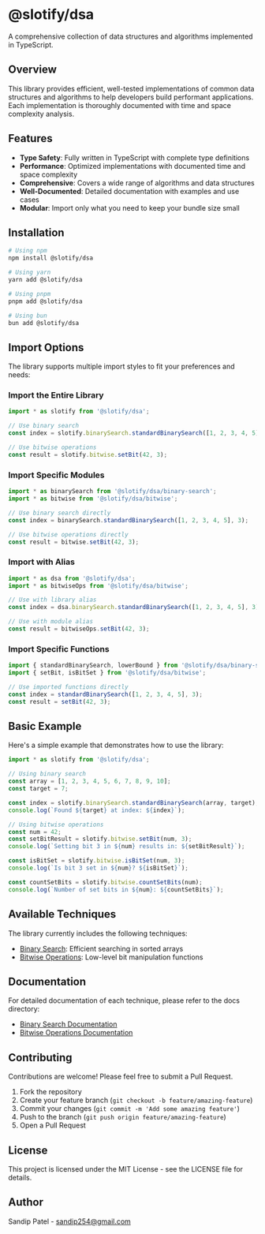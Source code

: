 # @slotify/dsa

A comprehensive collection of data structures and algorithms implemented in TypeScript.

## Overview

This library provides efficient, well-tested implementations of common data structures and algorithms to help developers build performant applications. Each implementation is thoroughly documented with time and space complexity analysis.

## Features

- **Type Safety**: Fully written in TypeScript with complete type definitions
- **Performance**: Optimized implementations with documented time and space complexity
- **Comprehensive**: Covers a wide range of algorithms and data structures
- **Well-Documented**: Detailed documentation with examples and use cases
- **Modular**: Import only what you need to keep your bundle size small

## Installation

```bash
# Using npm
npm install @slotify/dsa

# Using yarn
yarn add @slotify/dsa

# Using pnpm
pnpm add @slotify/dsa

# Using bun
bun add @slotify/dsa
```

## Import Options

The library supports multiple import styles to fit your preferences and needs:

### Import the Entire Library

```typescript
import * as slotify from '@slotify/dsa';

// Use binary search
const index = slotify.binarySearch.standardBinarySearch([1, 2, 3, 4, 5], 3);

// Use bitwise operations
const result = slotify.bitwise.setBit(42, 3);
```

### Import Specific Modules

```typescript
import * as binarySearch from '@slotify/dsa/binary-search';
import * as bitwise from '@slotify/dsa/bitwise';

// Use binary search directly
const index = binarySearch.standardBinarySearch([1, 2, 3, 4, 5], 3);

// Use bitwise operations directly
const result = bitwise.setBit(42, 3);
```

### Import with Alias

```typescript
import * as dsa from '@slotify/dsa';
import * as bitwiseOps from '@slotify/dsa/bitwise';

// Use with library alias
const index = dsa.binarySearch.standardBinarySearch([1, 2, 3, 4, 5], 3);

// Use with module alias
const result = bitwiseOps.setBit(42, 3);
```

### Import Specific Functions

```typescript
import { standardBinarySearch, lowerBound } from '@slotify/dsa/binary-search';
import { setBit, isBitSet } from '@slotify/dsa/bitwise';

// Use imported functions directly
const index = standardBinarySearch([1, 2, 3, 4, 5], 3);
const result = setBit(42, 3);
```

## Basic Example

Here's a simple example that demonstrates how to use the library:

```typescript
import * as slotify from '@slotify/dsa';

// Using binary search
const array = [1, 2, 3, 4, 5, 6, 7, 8, 9, 10];
const target = 7;

const index = slotify.binarySearch.standardBinarySearch(array, target);
console.log(`Found ${target} at index: ${index}`);

// Using bitwise operations
const num = 42;
const setBitResult = slotify.bitwise.setBit(num, 3);
console.log(`Setting bit 3 in ${num} results in: ${setBitResult}`);

const isBitSet = slotify.bitwise.isBitSet(num, 3);
console.log(`Is bit 3 set in ${num}? ${isBitSet}`);

const countSetBits = slotify.bitwise.countSetBits(num);
console.log(`Number of set bits in ${num}: ${countSetBits}`);
```

## Available Techniques

The library currently includes the following techniques:

- [Binary Search](docs/binary-search.md): Efficient searching in sorted arrays
- [Bitwise Operations](docs/bitwise.md): Low-level bit manipulation functions

## Documentation

For detailed documentation of each technique, please refer to the docs directory:

- [Binary Search Documentation](docs/binary-search.md)
- [Bitwise Operations Documentation](docs/bitwise.md)

## Contributing

Contributions are welcome! Please feel free to submit a Pull Request.

1. Fork the repository
2. Create your feature branch (`git checkout -b feature/amazing-feature`)
3. Commit your changes (`git commit -m 'Add some amazing feature'`)
4. Push to the branch (`git push origin feature/amazing-feature`)
5. Open a Pull Request

## License

This project is licensed under the MIT License - see the LICENSE file for details.

## Author

Sandip Patel - [sandip254@gmail.com](mailto:sandip254@gmail.com)
